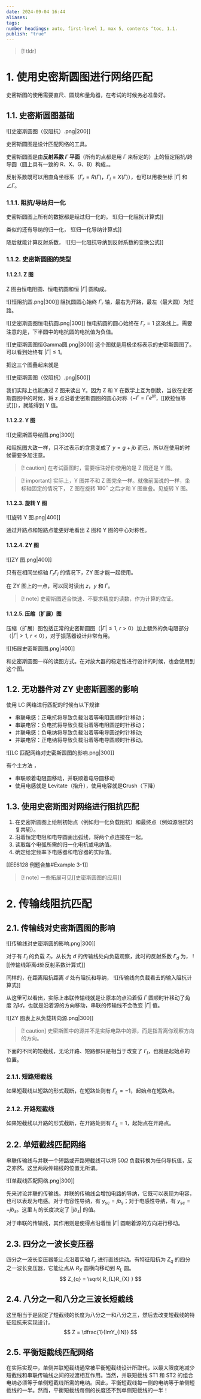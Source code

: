 ```yaml
---
date: 2024-09-04 16:44
aliases: 
tags: 
number headings: auto, first-level 1, max 5, contents ^toc, 1.1.
publish: "true"
---
```

>[! tldr]
>

# 1. 使用史密斯圆图进行网络匹配

史密斯图的使用需要直尺、圆规和量角器，在考试的时候务必准备好。

## 1.1. 史密斯圆图基础

![[史密斯圆图（仅阻抗）.png|200]]

史密斯圆图是设计匹配网络的工具。

史密斯圆图是由**反射系数 $\Gamma$ 平面**（所有的点都是用 $\Gamma$ 来标定的）上的恒定阻抗/跨导圆（圆上具有一致的 R、X、G、B）构成，。

反射系数既可以用直角坐标系（$\Gamma _{r} = R(\Gamma)$，$\Gamma _{i}= X(\Gamma)$），也可以用极坐标 $\lvert \Gamma \rvert$ 和 $\angle \Gamma$。

### 1.1.1. 阻抗/导纳归一化

史密斯圆图上所有的数据都是经过归一化的。
![[归一化阻抗计算式]]

类似的还有导纳的归一化，
![[归一化导纳计算式]]

随后就能计算反射系数，
![[归一化阻抗导纳到反射系数的变换公式]]

### 1.1.2. 史密斯圆图的类型

#### 1.1.2.1. Z 图

Z 图由恒电阻圆、恒电抗圆和恒 $\lvert \Gamma \rvert$ 圆构成。

![[恒阻抗圆.png|300]]
阻抗圆圆心始终 $\Gamma _{r}$ 轴，最右为开路，最左（最大圆）为短路。

![[史密斯圆图恒电抗圆.png|300]]
恒电抗圆的圆心始终在 $\Gamma _{r}=1$ 这条线上。需要注意的是，下半圆中的电抗圆的电抗值为负值。

![[史密斯圆图恒Gamma圆.png|300]]
这个图就是用极坐标表示的史密斯圆图了。可以看到始终有 $\lvert \Gamma \rvert\le 1$。

把这三个图叠起来就是

![[史密斯圆图（仅阻抗）.png|500]]

我们实际上也能通过 Z 图来读出 Y。因为 Z 和 Y 在数学上互为倒数，当放在史密斯圆图中的时候，将 z 点沿着史密斯圆图的圆心对称（$-\Gamma = \Gamma e^{j\pi}$，[[欧拉恒等式]]），就能得到 Y 值。


#### 1.1.2.2. Y 图 

![[史密斯圆导纳图.png|300]]

和阻抗图大致一样，只不过表示的含意变成了 $y = g +jb$ 而已，所以在使用的时候需要多加注意。
>[! caution] 
>在考试画图时，需要标注好你使用的是 Z 图还是 Y 图。  

>[! important] 
>实际上，Y 图并不和 Z 图完全一样。就像前面说的一样，坐标轴固定的情况下， Z 图在旋转 $180^{\circ}$ 之后才和 Y 图重叠。见旋转 Y 图。


#### 1.1.2.3. 旋转 Y 图

![[旋转 Y 图.png|400]]

通过开路点和短路点能更好地看出 Z 图和 Y 图的中心对称性。

#### 1.1.2.4. ZY 图

![[ZY 图.png|400]]

只有在相同坐标轴 $\Gamma _{r}\Gamma _{i}$ 的情况下，ZY 图才能一起使用。

在 ZY 图上的一点，可以同时读出 $z$，$y$ 和 $\Gamma$。

>[! note] 
>史密斯图适合快速、不要求精度的读数，作为计算的佐证。 

#### 1.1.2.5. 压缩（扩展）图

压缩（扩展）图包括正常的史密斯圆图（$|\Gamma|≤1,\ r>0$）加上额外的负电阻部分（$\lvert \Gamma \rvert>1,\ r<0$），对于振荡器设计非常有用。

![[拓展史密斯圆图.png|400]]

和史密斯圆图一样的读图方式。在对放大器的稳定性进行设计的时候，也会使用到这个图。

## 1.2. 无功器件对 ZY 史密斯圆图的影响

使用 LC 网络进行匹配的时候有以下规律
- 串联电感：正电抗将导致负载沿着等电阻圆顺时针移动；
- 串联电容：负电抗将导致负载沿着等电阻圆逆时针移动；
- 并联电感：负电纳将导致负载沿着等电导圆逆时针移动; 
- 并联电容：正电纳将导致负载沿着等电导圆顺时针移动。

![[LC 匹配网络对史密斯圆图的影响.png|300]]

有个土方法 ，
- 串联顺着电阻圆移动，并联顺着电导圆移动
- 使用电感就是 **L**evitate（抬升），使用电容就是**C**rush（下降）

## 1.3. 使用史密斯图对网络进行阻抗匹配

1. 在史密斯圆图上绘制初始点（例如归一化负载阻抗）和最终点（例如源阻抗的复共轭）。 
2. 沿着恒定电阻和电导圆画出弧线，将两个点连接在一起。  
3. 读取每个电弧所需的归一化电抗或电纳值。  
4. 确定给定频率下电感器和电容器的实际值。

[[EE6128 例题合集#Example 3-1]]

>[! note] 
>一些拓展可见[[史密斯圆图的应用]]
>

# 2. 传输线阻抗匹配

## 2.1. 传输线对史密斯圆图的影响

![[传输线对史密斯圆的影响.png|300]]

对于有 $\Gamma _{l}$ 的负载 $Z_{l}$，从长为 $d$ 的传输线处向负载观察，此时的反射系数 $\Gamma _{d}$ 为，
![[传输线距离d处反射系数计算式]]

同样的，在距离阻抗距离 $d$ 处有阻抗和导纳，
![[传输线向负载看去的输入阻抗计算式]]

从这里可以看出，实际上串联传输线就是让原本的点沿着恒 $\Gamma$ 圆顺时针移动了角度 $2\beta d$，也就是沿着源的方向移动，串联的传输线不会改变 $\lvert \Gamma \rvert$ 值。

![[ZY 图表上从负载转向源.png|300]]

>[! caution] 
>史密斯图中的源并不是实际电路中的源，而是指背离你观察方向的方向。

下面的不同的短截线，无论开路、短路都只是相当于改变了 $\Gamma _{l}$，也就是起始点的位置。

### 2.1.1. 短路短截线

如果短截线以短路的形式截断，在短路处则有 $\Gamma _{L}=-1$，起始点在短路点。

### 2.1.2. 开路短截线

如果短截线以开路的形式截断，在开路处则有 $\Gamma _{L} = 1$，起始点在开路点。

## 2.2. 单短截线匹配网络

串联传输线与并联一个短路或开路短截线可以将 $50\Omega$ 负载转换为任何导抗值，反之亦然。这里两段传输线的位置无所谓。

![[单截线匹配网络.png|300]]

先来讨论并联的传输线。并联的传输线会增加电路的导纳，它既可以表现为电容，也可以表现为电感。对于电容性导纳，有 $y_{sc} = jb_{s}$；对于电感性导纳，有 $y_{sc} = -jb_{s}$。这里 $l_{1}$ 的长度决定了 $\lvert jb_{s} \rvert$ 的值。

对于串联的传输线，其作用则是使得点沿着恒 $\lvert \Gamma \rvert$ 圆朝着源的方向进行移动。

## 2.3. 四分之一波长变压器

四分之一波长变压器能让点沿着实轴 $\Gamma _{r}$ 进行直线运动。有特征阻抗为 $Z_{q}$ 的四分之一波长变压器，它能让点从 $R_{X}$ 圆横向移动到 $R_{L}$ 圆。
$$
Z_{q} = \sqrt{ R_{L}R_{X} }
$$

## 2.4. 八分之一和八分之三波长短截线

这里相当于是固定了短截线的长度为八分之一和八分之三，然后去改变短截线的特征阻抗来实现设计。
$$
Z = \dfrac{1}{ImY_{IN}}
$$

## 2.5. 平衡短截线匹配网络

在实际实现中，单侧并联短截线通常被平衡短截线设计所取代，以最大限度地减少短截线和串联传输线之间的过渡相互作用。当然，并联短截线 ST1 和 ST2 的组合电纳必须等于单侧短截线所需的电纳。因此，平衡短截线每一侧的电纳等于单侧短截线的一半。然而，平衡短截线每侧的长度还不到单侧短截线的一半！
